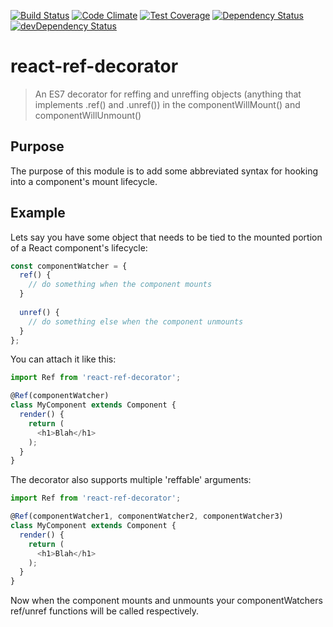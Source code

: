 [![Build Status](http://img.shields.io/travis/RoviSys/react-ref-decorator.svg?style=flat)](https://travis-ci.org/RoviSys/react-ref-decorator)
[![Code Climate](https://codeclimate.com/github/RoviSys/react-ref-decorator/badges/gpa.svg)](https://codeclimate.com/github/RoviSys/react-ref-decorator)
[![Test Coverage](https://codeclimate.com/github/RoviSys/react-ref-decorator/badges/coverage.svg)](https://codeclimate.com/github/RoviSys/react-ref-decorator/coverage)
[![Dependency Status](https://david-dm.org/RoviSys/react-ref-decorator.svg)](https://david-dm.org/RoviSys/react-ref-decorator)
[![devDependency Status](https://david-dm.org/RoviSys/react-ref-decorator/dev-status.svg)](https://david-dm.org/RoviSys/react-ref-decorator#info=devDependencies)

# react-ref-decorator

 > An ES7 decorator for reffing and unreffing objects (anything that implements .ref() and .unref()) in the componentWillMount() and componentWillUnmount()

## Purpose

The purpose of this module is to add some abbreviated syntax for hooking into a component's mount lifecycle. 

## Example

Lets say you have some object that needs to be tied to the mounted portion of a React component's lifecycle:

```javascript
const componentWatcher = {
  ref() {
    // do something when the component mounts
  }
  
  unref() {
    // do something else when the component unmounts
  }
};
```

You can attach it like this:

```javascript
import Ref from 'react-ref-decorator';

@Ref(componentWatcher)
class MyComponent extends Component {
  render() {
    return (
      <h1>Blah</h1>
    );
  }
}
```

The decorator also supports multiple 'reffable' arguments:
 
```javascript
import Ref from 'react-ref-decorator';

@Ref(componentWatcher1, componentWatcher2, componentWatcher3)
class MyComponent extends Component {
  render() {
    return (
      <h1>Blah</h1>
    );
  }
}
```

Now when the component mounts and unmounts your componentWatchers ref/unref functions will be called respectively.